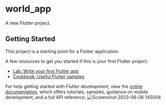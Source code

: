 # world_app

A new Flutter project.

## Getting Started

This project is a starting point for a Flutter application.

A few resources to get you started if this is your first Flutter project:

- [Lab: Write your first Flutter app](https://docs.flutter.dev/get-started/codelab)
- [Cookbook: Useful Flutter samples](https://docs.flutter.dev/cookbook)

For help getting started with Flutter development, view the
[online documentation](https://docs.flutter.dev/), which offers tutorials,
samples, guidance on mobile development, and a full API reference.
![Screenshot 2023-06-26 145004](https://github.com/Cruxcodes/world_app/assets/54842026/e6d7fa4e-e2f7-4279-8b5a-c78ca8e4ab1d)

